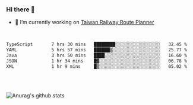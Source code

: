 ### Hi there 👋

- 🔭 I’m currently working on [Taiwan Railway Route Planner](https://github.com/Taiwan-Railway-Route-Planner)

<br/>

<!--START_SECTION:waka-->

```txt
TypeScript       7 hrs 30 mins   ████████░░░░░░░░░░░░░░░░░   32.45 %
YAML             5 hrs 57 mins   ██████▒░░░░░░░░░░░░░░░░░░   25.77 %
Java             3 hrs 50 mins   ████░░░░░░░░░░░░░░░░░░░░░   16.60 %
JSON             1 hr 34 mins    █▓░░░░░░░░░░░░░░░░░░░░░░░   06.78 %
XML              1 hr 9 mins     █▒░░░░░░░░░░░░░░░░░░░░░░░   05.02 %
```

<!--END_SECTION:waka-->

<br/>
<br/>

![Anurag's github stats](https://github-readme-stats.vercel.app/api?username=DepickereSven&show_icons=true&theme=tokyonight)



<!--
**DepickereSven/DepickereSven** is a ✨ _special_ ✨ repository because its `README.md` (this file) appears on your GitHub profile.

Here are some ideas to get you started:

- 🔭 I’m currently working on ...
- 🌱 I’m currently learning ...
- 👯 I’m looking to collaborate on ...
- 🤔 I’m looking for help with ...
- 💬 Ask me about ...
- 📫 How to reach me: ...
- 😄 Pronouns: ...
- ⚡ Fun fact: ...
-->
